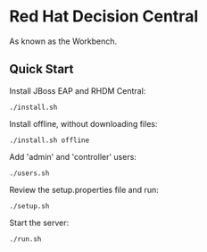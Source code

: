 # Red Hat Decision Central

As known as the Workbench.

## Quick Start

Install JBoss EAP and RHDM Central:
```
./install.sh
```

Install offline, without downloading files:
```
./install.sh offline
```

Add 'admin' and 'controller' users:
```
./users.sh
```

Review the setup.properties file and run:
```
./setup.sh
```

Start the server:
```
./run.sh
```
